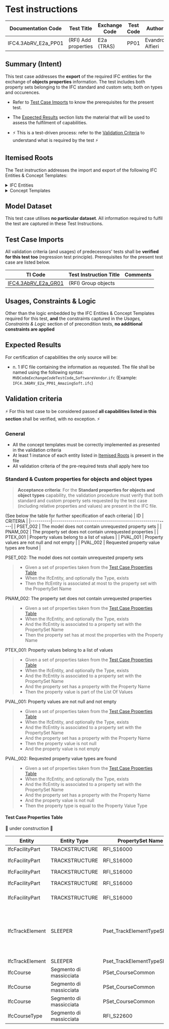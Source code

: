 # Test instructions

| Documentation Code   | Test Title                    | Exchange Code | Test Code | Author          | Data Owner | Version | Date       |
|----------------------|-------------------------------|---------------|-----------| ----------------|------------|---------|------------|
| IFC4.3AbRV_E2a_PP01  | (RFI) Add properties          | E2a (TRAS)    | PP01      | Evandro Alfieri | RFI        | 1.0     | DD.MM.YYYY |




## Summary (Intent)

This test case addresses the **export** of the required IFC entities for the exchange of **objects properties** information. The test includes both property sets belonging to the IFC standard and custom sets; both on types and occurences.

- Refer to [Test Case Imports](#Test-Case-Imports) to know the prerequisites for the present test.

- The [Expected Results](#Expected-Results) section lists the material that will be used to assess the fulfilment of capabilities.

- :zap: This is a test-driven process: refer to the [Validation Criteria](#Validation-Criteria) to understand what is required by the test :zap:




## Itemised Roots

The Test instruction addresses the import and export of the following IFC Entities & Concept Templates:

<details><summary>IFC Entities</summary>

These entities represent a test-specific subset of the wider AbRV_E2a exchange and the overall AbRV MVD. **The scope of the test shall not be used as a definitive scope of the exchange, or of the MVD**

- Other test-specific entities:
   1. IfcPropertySet
   1. IfcPropertySingleValue
   1. IfcPropertyEnumeratedValue
</details>

<details><summary>Concept Templates</summary> 

These concept templates represent a test-specific subset of the wider AbRV_Ex exchange and the overall AbRV MVD, that must be correctly exported to meet the validation criteria. **The scope of the test shall not be used as a definitive scope of the exchange, or of the MVD**

- Object definition
   - Property Sets for Objects
   - Property Sets for Types ghfhfj
</details>




## Model Dataset

This test case utilises **no particular dataset**. All information required to fulfil the test are captured in these Test Instructions.




## Test Case Imports

All validation criteria (and usages) of predecessors' tests shall be **verified for this test too** (regression test principle). Prerequisites for the present test case are listed below.

| TI Code                       | Test Instruction Title | Comments |
|-------------------------------|------------------------|----------|
| [IFC4.3AbRV_E2a_GR01](./GR01) | (RFI) Group objects    |          |




## Usages, Constraints & Logic 

Other than the logic embedded by the IFC Entities & Concept Templates required for this test, **and** the constraints captured in the *Usages, Constraints & Logic* section of of precondition tests, **no additional constraints are applied**




## Expected Results

For certification of capabilities the only source will be:

- n. 1 IFC file containing the information as requested. The file shall be named using the following syntax: `MVDCode`_`ExchangeCode`_`TestCode`_`SoftwareVendor`.`ifc` (Example: `IFC4.3AbRV_E2a_PP01_AmazingSoft.ifc`)
 



## Validation criteria
:zap: For this test case to be considered passed **all capabilities listed in this section** shall be verified, with no exception. :zap:

### General

- All the concept templates must be correctly implemented as presented in the validation criteria
- At least 1 instance of each entity listed in [Itemised Roots](#Itemised-Roots) is present in the file
- All validation criteria of the pre-required tests shall apply here too




### Standard & Custom properties for objects and object types

> **Acceptance criteria**: For the **Standard properties for objects and object types** capability, the validation procedure must verify that both standard and custom property sets requested by the test case (including relative properties and values) are present in the IFC file.

(See below the table for further specification of each criteria)
| ID       | CRITERIA                                                 |
|----------|----------------------------------------------------------|
| PSET_002 | The model does not contain unrequested property sets     |
| PNAM_002 | The property set does not contain unrequested properties |
| PTEX_001 | Property values belong to a list of values               |
| PVAL_001 | Property values are not null and not empty               |
| PVAL_002 | Requested property value types are found                 |

PSET_002: The model does not contain unrequested property sets
> - Given a set of properties taken from the [Test Case Properties Table](#Test-Case-Properties-Table)
> - When the IfcEntity, and optionally the Type, exists
> - Then the IfcEntity is associated at most to the property set with the PropertySet Name

PNAM_002: The property set does not contain unrequested properties
> - Given a set of properties taken from the [Test Case Properties Table](#Test-Case-Properties-Table)
> - When the IfcEntity, and optionally the Type, exists
> - And the IfcEntity is associated to a property set with the PropertySet Name
> - Then the property set has at most the properties with the Property Name

PTEX_001: Property values belong to a list of values
> - Given a set of properties taken from the [Test Case Properties Table](#Test-Case-Properties-Table)
> - When the IfcEntity, and optionally the Type, exists
> - And the IfcEntity is associated to a property set with the PropertySet Name
> - And the property set has a property with the Property Name
> - Then the property value is part of the List Of Values

PVAL_001: Property values are not null and not empty
> - Given a set of properties taken from the [Test Case Properties Table](#Test-Case-Properties-Table)
> - When the IfcEntity, and optionally the Type, exists
> - And the IfcEntity is associated to a property set with the PropertySet Name
> - And the property set has a property with the Property Name
> - Then the property value is not null
> - And the property value is not empty

PVAL_002: Requested property value types are found
> - Given a set of properties taken from the [Test Case Properties Table](#Test-Case-Properties-Table)
> - When the IfcEntity, and optionally the Type, exists
> - And the IfcEntity is associated to a property set with the PropertySet Name
> - And the property set has a property with the Property Name
> - And the property value is not null
> - Then the property type is equal to the Property Value Type

#### Test Case Properties Table

:construction: under construction :construction:

| Entity          | Entity Type             | PropertySet Name             | Property Name           | Property Value Type         | List Of Values                                                                                                                                                               | Value type                 |
|-----------------|-------------------------|------------------------------|-------------------------|-----------------------------|------------------------------------------------------------------------------------------------------------------------------------------------------------------------------|----------------------------|
| IfcFacilityPart | TRACKSTRUCTURE          | RFI_S16000                   | Binario                 | IfcLabel                    | Pari, Dispari, Unico                                                                                                                                                         | IfcPropertyEnumeratedValue |
| IfcFacilityPart | TRACKSTRUCTURE          | RFI_S16000                   | Codice binario SAS      | IfcLabel                    |                                                                                                                                                                              | IfcPropertySingleValue     |
| IfcFacilityPart | TRACKSTRUCTURE          | RFI_S16000                   | n. deviatoi elettrici   | IfcInteger                  |                                                                                                                                                                              | IfcPropertySingleValue     |
| IfcFacilityPart | TRACKSTRUCTURE          | RFI_S16000                   | Profilo manutentivo L94 | IfcLabel                    | <=40 t/g, >100 t/g, 40< t/g <=100                                                                                                                                            | IfcPropertyEnumeratedValue |
| IfcFacilityPart | TRACKSTRUCTURE          | RFI_S16000                   | Binario elettrificato   | IfcLogical                  |                                                                                                                                                                              | IfcPropertySingleValue     |
| IfcTrackElement | SLEEPER                 | Pset_TrackElementTypeSleeper | SleeperType             | IfcLabel                    | COMPOSITESLEEPER, CONCRETESLEEPER, INSULATEDSTEELSLEEPER, MONOBLOCKCONCRETESLEEPER, NOTINSULATEDSTEELSLEEPER, NOTKNOWN, OTHER, TWOBLOCKCONCRETESLEEPER, UNSET, WOODENSLEEPER | IfcPropertyEnumeratedValue |
| IfcTrackElement | SLEEPER                 | Pset_TrackElementTypeSleeper | FasteningType           | IfcLabel                    |                                                                                                                                                                              | IfcPropertySingleValue     |
| IfcCourse       | Segmento di massicciata | PSet_CourseCommon            | NominalLength           | IfcNonNegativeLengthMeasure |                                                                                                                                                                              | IfcPropertySingleValue     |
| IfcCourse       | Segmento di massicciata | PSet_CourseCommon            | NominalThickness        | IfcNonNegativeLengthMeasure |                                                                                                                                                                              | IfcPropertySingleValue     |
| IfcCourse       | Segmento di massicciata | PSet_CourseCommon            | NominalWidth            | IfcNonNegativeLengthMeasure |                                                                                                                                                                              | IfcPropertySingleValue     |
| IfcCourseType   | Segmento di massicciata | RFI_S22600                   | Tipo massicciata        | IfcLabel                    | Misto, Calcareo, Tenace                                                                                                                                                      | IfcPropertyEnumeratedValue |


</details>